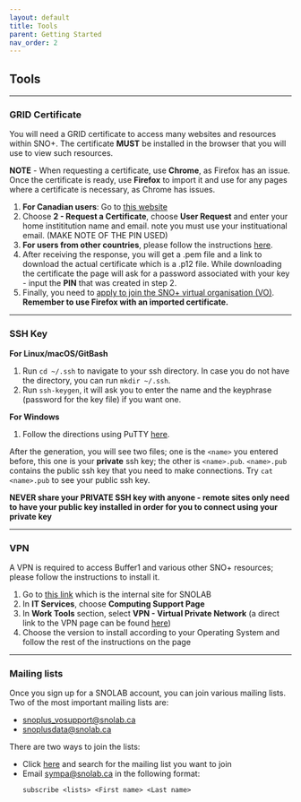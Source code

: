 ```yaml
---
layout: default
title: Tools
parent: Getting Started
nav_order: 2
---
```


## **Tools**

---

### **GRID Certificate**
You will need a GRID certificate to access many websites and resources within SNO+. The certificate **MUST** be installed in the browser that you will use to view such resources. 

**NOTE** - When requesting a certificate, use **Chrome**, as Firefox has an issue. Once the certificate is ready, use **Firefox** to import it and use for any pages where a certificate is necessary, as Chrome has issues. 

1. **For Canadian users**: Go to [this website](https://cert.gridcanada.ca/cgi-bin/pub/pki?cmd=getStaticPage&name=homePage)
2. Choose **2 - Request a Certificate**, choose **User Request** and enter your home instititution name and email. note you must use your instituational email. (MAKE NOTE OF THE PIN USED)
3. **For users from other countries**, please follow the instructions [here](https://snopl.us/docs/rat/grid_manual/html/certificates_and_initial_setup.html).
4. After receiving the response, you will get a .pem file and a link to download the actual certificate which is a .p12 file. While downloading the certificate the page will ask for a password associated with your key - input the **PIN** that was created in step 2.
5. Finally, you need to [apply to join the SNO+ virtual organisation (VO)](https://voms.gridpp.ac.uk:8443/voms/snoplus.snolab.ca). **Remember to use Firefox with an imported certificate.** 

---

### **SSH Key**
**For Linux/macOS/GitBash**
1. Run `cd ~/.ssh` to navigate to your ssh directory. In case you do not have the directory, you can run `mkdir ~/.ssh`.
2. Run `ssh-keygen`, it will ask you to enter the name and the keyphrase (password for the key file) if you want one.

**For Windows**
1. Follow the directions using PuTTY [here](https://www.ssh.com/ssh/putty/windows/puttygen).

After the generation, you will see two files; one is the `<name>` you entered before, this one is your **private** ssh key; the other is `<name>.pub`. `<name>.pub` contains the public ssh key that you need to make connections. Try `cat <name>.pub` to see your public ssh key.

**NEVER share your PRIVATE SSH key with anyone - remote sites only need to have your public key installed in order for you to connect using your private key**

---

### **VPN**
A VPN is required to access Buffer1 and various other SNO+ resources; please follow the instructions to install it.
1. Go to [this link](https://www.snolab.ca/docushare/dsweb/HomePage) which is the internal site for SNOLAB
2. In **IT Services**, choose **Computing Support Page**
3. In **Work Tools** section, select **VPN - Virtual Private Network** (a direct link to the VPN page can be found [here](https://snolab.sharepoint.com/sites/ITSupport/SitePages/Access-to-VPNs.aspx))
4. Choose the version to install according to your Operating System and follow the rest of the instructions on the page

---

### **Mailing lists**
Once you sign up for a SNOLAB account, you can join various mailing lists. Two of the most important mailing lists are:
* snoplus_vosupport@snolab.ca
* snoplusdata@snolab.ca
  
There are two ways to join the lists:
* Click [here](https://www.snolab.ca/sympa/search_list_request) and search for the mailing list you want to join
* Email sympa@snolab.ca in the following format:
  ```
  subscribe <lists> <First name> <Last name>
  ```
